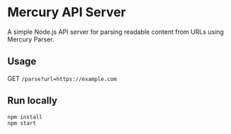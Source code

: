 # Mercury API Server

A simple Node.js API server for parsing readable content from URLs using Mercury Parser.

## Usage

GET `/parse?url=https://example.com`

## Run locally

```bash
npm install
npm start
```